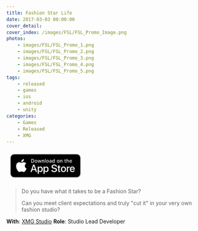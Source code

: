 ```yaml
---
title: Fashion Star Life
date: 2017-03-03 00:00:00
cover_detail: 
cover_index: /images/FSL/FSL_Promo_Image.png
photos: 
	- images/FSL/FSL_Promo_1.png
	- images/FSL/FSL_Promo_2.png
	- images/FSL/FSL_Promo_3.png
	- images/FSL/FSL_Promo_4.png
	- images/FSL/FSL_Promo_5.png
tags:
	- released
	- games
	- ios
	- android
	- unity
categories:
	- Games
	- Released
	- XMG
---
```


<a style="border-bottom:0px;" href="https://apps.apple.com/us/app/fashion-star-life/id1092285445"> <img src="/images/app-store-badge.svg" alt="Link to game on App Store" style="width: 185px;padding: 10px;"/></a>

>Do you have what it takes to be a Fashion Star?
>
>Can you meet client expectations and truly "cut it" in your very own fashion studio?

**With**: [XMG Studio](xmgstudio.com/)
**Role**: Studio Lead Developer